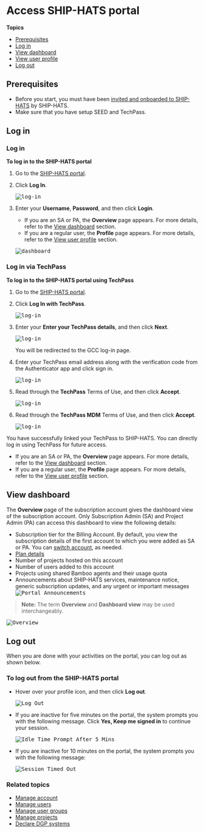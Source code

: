 # Access SHIP-HATS portal


**Topics**
- [Prerequisites](#prerequisites)
- [Log in](#log-in)
- [View dashboard](#view-dashboard)
- [View user profile](#view-user-profile)
- [Log out](#log-out)



## Prerequisites

- Before you start, you must have been [invited and onboarded to SHIP-HATS](https://docs.developer.tech.gov.sg/docs/ship-hats-getting-started-guide/#/onboarding-to-ship-hats?id=onboarding) by SHIP-HATS.
- Make sure that you have setup SEED and TechPass.

## Log in

<!-- tabs:start -->

### **Log in**

**To log in to the SHIP-HATS portal**

1. Go to the [SHIP-HATS portal](https://www.ship.gov.sg/).
2. Click **Log In**.

    <kbd>![log-in](./images/log-in.png ':size=100%')</kbd>

3. Enter your **Username**, **Password**, and then click **Login**.
    - If you are an SA or PA, the **Overview** page appears. For more details, refer to the [View dashboard](#view-dashboard) section.
    - If you are a regular user, the **Profile** page appears. For more details, refer to the [View user profile](#view-user-profile) section.

    <kbd>![dashboard](./images/dashboard.png)</kbd>

<!--
<span style="color:red">explain the page and left nav briefly.</span>
-->

### **Log in via TechPass**

**To log in to the SHIP-HATS portal using TechPass**

1. Go to the [SHIP-HATS portal](https://www.ship.gov.sg/).
2. Click **Log In with TechPass**.

    <kbd>![log-in](./images/tplogin.png ':size=100%')</kbd>

3. Enter your **Enter your TechPass details**, and then click **Next**.

    <kbd>![log-in](./images/tp-sign-in.png ':size=100%')</kbd>

    You will be redirected to the GCC log-in page. 
1. Enter your TechPass email address along with the verification code from the Authenticator app and click sign in. 

    <kbd>![log-in](./images/tp-gcc-log-in.png ':size=100%')</kbd>

5. Read through the **TechPass** Terms of Use, and then click **Accept**.

    <kbd>![log-in](./images/tp-terms-of-use.png ':size=100%')</kbd>

6. Read through the **TechPass MDM** Terms of Use, and then click **Accept**.

    <kbd>![log-in](./images/tp-mdm-terms-of-use.png ':size=100%')</kbd>

You have successfully linked your TechPass to SHIP-HATS. You can directly log in using TechPass for future access.  
<!--<span style="color:red">Is there any step missing here?</span>--> 
- If you are an SA or PA, the **Overview** page appears. For more details, refer to the [View dashboard](#view-dashboard) section.
- If you are a regular user, the **Profile** page appears. For more details, refer to the [View user profile](#view-user-profile) section.

<!-- tabs:end -->


## View dashboard
The **Overview** page of the subscription account gives the dashboard view of the subscription account. Only Subscription Admin (SA) and Project Admin (PA) can access this dashboard to view the following details:

- Subscription tier for the Billing Account. By default, you view the subscription details of the first account to which you were added as SA or PA. You can [switch account](manage-account), as needed.
- [Plan details](manage-accounts)
- Number of projects hosted on this account
- Number of users added to this account
- Projects using shared Bamboo agents and their usage quota 
- Announcements about SHIP-HATS services, maintenance notice, generic subscription updates, and any urgent or important messages
    <kbd>![Portal Announcements](./images/portal-announcements.png ':size=60%')

>**Note:** The term **Overview** and **Dashboard view** may be used interchangeably.

<kbd>![Overview](./images/ship-update.png ':size=60%')</kbd>

## Log out 
When you are done with your activities on the portal, you can log out as shown below.

### To log out from the SHIP-HATS portal
- Hover over your profile icon, and then click **Log out**.
    
    <kbd>![Log Out](./images/log-out.png ':size=100%')</kbd>

- If you are inactive for five minutes on the portal, the system prompts you with the following message. Click **Yes, Keep me signed in** to continue your session.

    <kbd>![Idle Time Prompt After 5 Mins](./images/idle-time-prompt-after-5-mins.png ':size=100%')</kbd>

- If you are inactive for 10 minutes on the portal, the system prompts you with the following message:

    <kbd>![Session Timed Out](./images/session-timed-out.png ':size=100%')</kbd>

### Related topics
  - [Manage account](manage-account)
  - [Manage users](manage-users)
  - [Manage user groups](manage-user-groups)
  - [Manage projects](manage-projects)
  - [Declare DGP systems](declare-dgp-systems)